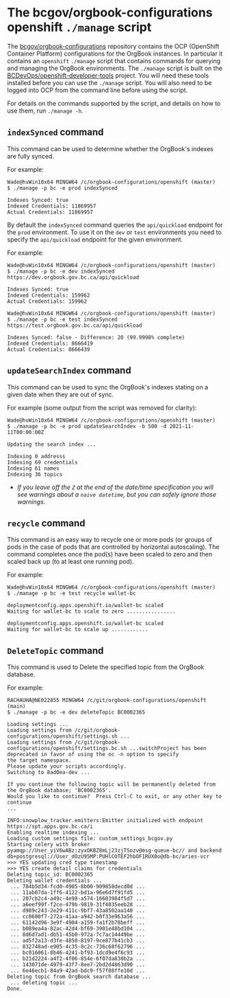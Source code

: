 # The bcgov/orgbook-configurations openshift `./manage` script

The [bcgov/orgbook-configurations](https://github.com/bcgov/orgbook-configurations) repository contains the OCP (OpenShift Container Platform) configurations for the OrgBook instances.  In particular it contains an `openshift` `./manage` script that contains commands for querying and managing the OrgBook environments.  The `./manage` script is built on the [BCDevOps/openshift-developer-tools](https://github.com/BCDevOps/openshift-developer-tools/tree/master/bin) project.  You will need these tools installed before you can use the `./manage` script.  You will also need to be logged into OCP from the command line before using the script.

For details on the commands supported by the script, and details on how to use them, run `./manage -h`.

## `indexSynced` command

This command can be used to determine whether the OrgBook's indexes are fully synced.

For example:
```
Wade@hvWin10x64 MINGW64 /c/orgbook-configurations/openshift (master)
$ ./manage -p bc -e prod indexSynced

Indexes Synced: true
Indexed Credentials: 11869957
Actual Credentials: 11869957 
```

By default the `indexSynced` command queries the `api/quickload` endpoint for the `prod` environment.  To use it on the `dev` or `test` environments you need to specify the `api/quickload` endpoint for the given environment.

For example:
```
Wade@hvWin10x64 MINGW64 /c/orgbook-configurations/openshift (master)
$ ./manage -p bc -e dev indexSynced https://dev.orgbook.gov.bc.ca/api/quickload

Indexes Synced: true
Indexed Credentials: 159962
Actual Credentials: 159962

Wade@hvWin10x64 MINGW64 /c/orgbook-configurations/openshift (master)
$ ./manage -p bc -e test indexSynced https://test.orgbook.gov.bc.ca/api/quickload

Indexes Synced: false - Difference: 20 (99.9998% complete)
Indexed Credentials: 8666419
Actual Credentials: 8666439
```

## `updateSearchIndex` command

This command can be used to sync the OrgBook's indexes stating on a given date when they are out of sync.

For example (some output from the script was removed for clarity):
```
Wade@hvWin10x64 MINGW64 /c/orgbook-configurations/openshift (master)
$ ./manage -p bc -e prod updateSearchIndex -b 500 -d 2021-11-11T00:00:00Z

Updating the search index ...

Indexing 0 addresss
Indexing 69 credentials
Indexing 61 names
Indexing 36 topics
```
- _If you leave off the `Z` at the end of the date/time specification you will see warnings about a `naive datetime`, but you can safely ignore those warnings._

## `recycle` command

This command is an easy way to recycle one or more pods (or groups of pods in the case of pods that are controlled by horizontal autoscaling).  The command completes once the pod(s) have been scaled to zero and then scaled back up (to at least one running pod).

For example:
```
Wade@hvWin10x64 MINGW64 /c/orgbook-configurations/openshift (master)
$ ./manage -p bc -e test recycle wallet-bc

deploymentconfig.apps.openshift.io/wallet-bc scaled
Waiting for wallet-bc to scale to zero ................

deploymentconfig.apps.openshift.io/wallet-bc scaled
Waiting for wallet-bc to scale up ............
```

## `DeleteTopic` command

This command is used to Delete the specified topic from the OrgBook database.

For example:
```
RACHAUHA@NE022855 MINGW64 /c/git/orgbook-configurations/openshift (main)        
$ ./manage -p bc -e dev deleteTopic BC0002365

Loading settings ...
Loading settings from /c/git/orgbook-configurations/openshift/settings.sh ...   
Loading settings from /c/git/orgbook-configurations/openshift/settings.bc.sh ...switchProject has been deprecated in favor of using the oc -n option to specify 
the target namespace.
Please update your scripts accordingly.
Switching to 8ad0ea-dev ...

If you continue the following topic will be permanently deleted from the OrgBook database; 'BC0002365'.
Would you like to continue?  Press Ctrl-C to exit, or any other key to continue 
...

INFO:snowplow_tracker.emitters:Emitter initialized with endpoint https://spt.apps.gov.bc.ca/i
Enabling realtime indexing ...
Loading custom settings file: custom_settings_bcgov.py
Starting celery with broker pyamqp://User_yiV6wABz:zyxOKBZ8mLj23zjTSozv@msg-queue-bc// and backend db+postgresql://User_dOzU95MP:PUHlCOTEF2hbOF1RUX0o@db-bc/aries-vcr
>>> YES updating cred type timestamp
>>> YES create detail claims for credentials
Deleting topic_id: BC0002365
Deleting wallet credentials ...
 ... 784b5d34-fcd0-4905-8b00-909858decd0d ...
 ... 11ab07da-1ff6-4122-bd1a-96e6d7f91fd5 ...
 ... 207cb2c4-a49c-4e98-a574-16603984f5d7 ...
 ... a6eef99f-f2ce-479b-9819-31f4035eeb28 ...
 ... d989c243-2e29-411c-9bf7-43a8502aa140 ...
 ... cc0600f7-272a-41aa-a942-b0f33e963a56 ...
 ... 61142d96-3e9f-4904-a159-fa1f2b78beff ...
 ... b089ea4a-82ac-42d4-bf69-3901e48bd104 ...
 ... 8d6d7ad1-db51-45b0-972a-7c7ac14449be ...
 ... ad5f2a13-d3fe-4850-8197-9ce877b41cb3 ...
 ... 832748ad-e905-4c35-8c2c-736c68f62796 ...
 ... bc016061-8b46-4241-bf93-1dcd9e4f6c93 ...
 ... b21d2224-a4f2-4f06-854e-6f07da830b2a ...
 ... 143071de-4979-43f7-8ee7-2bd2d4863d90 ...
 ... 6e46ecb1-84a9-42ad-bdc9-f57f08ffe10d ...
Deleting topic from OrgBook search database ...
 ... deleting topic ...
Done.
```